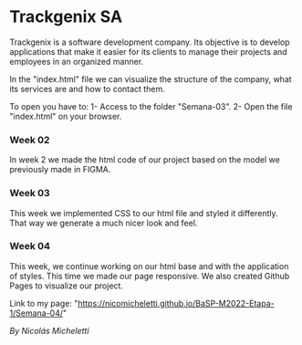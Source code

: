 # Trackgenix SA
Trackgenix is ​​a software development company. Its objective is to develop applications that make it easier for its clients to manage their projects and employees in an organized manner. 

In the "index.html" file we can visualize the structure of the company, what its services are and how to contact them.

To open you have to:
1- Access to the folder "Semana-03".
2- Open the file "index.html" on your browser.

### Week 02
In week 2 we made the html code of our project based on the model we previously made in FIGMA.

### Week 03
This week we implemented CSS to our html file and styled it differently. That way we generate a much nicer look and feel.

### Week 04
This week, we continue working on our html base and with the application of styles. This time we made our page responsive. We also created Github Pages to visualize our project.

Link to my page: "https://nicomicheletti.github.io/BaSP-M2022-Etapa-1/Semana-04/"

_By Nicolás Micheletti_